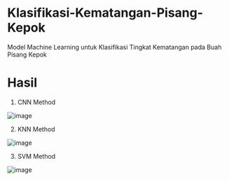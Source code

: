 # Klasifikasi-Kematangan-Pisang-Kepok
Model Machine Learning untuk Klasifikasi Tingkat Kematangan pada Buah Pisang Kepok

# Hasil
1. CNN Method

![image](https://github.com/user-attachments/assets/568712e2-7392-4261-b495-8edb823e8000)

2. KNN Method

![image](https://github.com/user-attachments/assets/4a2a36d4-c0dd-4e4f-9350-25396bfe270e)

3. SVM Method

![image](https://github.com/user-attachments/assets/501b5689-32d7-4be2-aad9-6de0c0c192a1)
